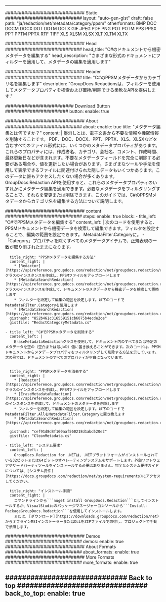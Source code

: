 
---
############################# Static ############################
layout: "auto-gen-gist" 
draft: false
path: "ja/redaction/net/metadata/category/ppsm"
otherformats: BMP DOC DOCM DOCX DOT DOTM DOTX GIF JPEG PDF PNG POT POTM PPS PPSX PPT PPTM PPTX RTF TIFF XLS XLSM XLSX XLT XLTM XLTX  

############################# Head ############################
head_title: "C#のドキュメントから機密メタデータを編集する"
head_description: "さまざまな形式のドキュメントにフィルターを適用して、メタデータの編集を適用します"

############################# Header ############################
title: "C#のPPSMメタデータからカテゴリ名を編集します"
description: "GroupDocs.Redactionsは、フィルターを使用してメタデータプロパティを検索および置換/削除できる柔軟なAPIを提供します."

######################### Download Button #######################
button:
    enable: true

############################# About ############################
about:
    enable: true
    title: "メタデータ編集とは何ですか？"
    content: |
                墨消しとは、電子文書から不要な情報や機密情報を削除することです。 PDF、DOC、DOCX、PPT、PPTX、XLS、XLSXなどを含むすべてのファイル形式には、いくつかのメタデータプロパティがあります。これらのプロパティには、作成者名、カテゴリ、会社名、コメント、作成時間、最終更新日などが含まれます。不要なメタデータフィールドを完全に削除する必要がある場合や、値を更新したい場合があります。さまざまなツールや手法を使用して表示できるファイルに関連付けられた隠しデータもいくつかあります。このデータに誰もアクセスしたくない場合が多くあります。 GroupDocs.Redaction APIを使用すると、これらのメタデータプロパティのいずれかにメタデータ編集を適用できます。必要なメタデータをフィルタリングすることで、それらを変更または削除できます。このガイドでは、C#のPPSMメタデータからカテゴリ名を編集する方法について説明します。

############################# content ############################
steps:
    enable: true
    block:
    - title_left: "C#でPPSMメタデータを編集する"
      content_left: |
        次のコードを使用すると、PPSMドキュメントから機密データを検索して編集できます。フィルタを設定することで、編集の範囲を設定できます。 MetadataFilter.Categoryに。 -「Category」プロパティを除くすべてのメタデータアイテムで、正規表現の一致が取り消されたままになります。
        

      title_right: "PPSMメタデータを編集する方法"
      content_right: |
        * [Redactor](https://apireference.groupdocs.com/redaction/net/groupdocs.redaction/redactor)クラスのインスタンスを作成し、PPSMファイルをアップロードします
        * [MetadataSearchRedaction](https://apireference.groupdocs.com/redaction/net/groupdocs.redaction.redactions/metadatasearchredaction)クラスのインスタンスを作成して、ドキュメントのメタデータから機密データを検索して置換します
        * フィルターを設定して編集の範囲を設定します。以下のコードでMetadataFilter.Categoryを使用します
        * [MetadataSearchRedaction](https://apireference.groupdocs.com/redaction/net/groupdocs.redaction.redactions/metadatasearchredaction)        
      gisthash: "852b461c316559151cb6075b4ecde2ce"
      gistfile: "RedactCategoryMetadata.cs"

    - title_left: "C#でPPSMメタデータを削除する"
      content_left: |
        EraseMetadataRedactionクラスを使用して、ドキュメント内のすべてまたは特定のメタデータを空の（空白または最小の）値に置き換えることができます。次のコードは、PPSMドキュメントからメタデータプロパティをフィルタリングして削除する方法を示しています。次の例では、ドキュメントのすべてのプロパティが空白になっています。
        
        
      title_right: "PPSMメタデータを消去する"
      content_right: |
        * [Redactor](https://apireference.groupdocs.com/redaction/net/groupdocs.redaction/redactor)クラスのインスタンスを作成し、PPSMファイルをアップロードします
        * [EraseMetadataRedaction](https://apireference.groupdocs.com/redaction/net/groupdocs.redaction.redactions/erasemetadataredaction)のインスタンスを作成して、ドキュメントのメタデータを削除します
        * フィルターを設定して編集の範囲を設定します。以下のコードでMetadataFilter.AllをMetadataFilter.Categoryに置き換えます 
        * [MetadataSearchRedaction](https://apireference.groupdocs.com/redaction/net/groupdocs.redaction.redactions/metadatasearchredaction)
        
      gisthash: "cef91d8d8f160aaf560218d1abd520e2"
      gistfile: "CleanMetadata.cs"

    - title_left: "システム要求"
      content_left: |
        GroupDocs.Redaction for .NETは、.NETプラットフォームがインストールされている32ビットまたは64ビットのオペレーティングシステムをサポートします。外部ソフトウェアやサードパーティツールをインストールする必要はありません。完全なシステム要件ガイドについては、[システム要件](https://docs.groupdocs.com/redaction/net/system-requirements)にアクセスしてください。
        
      title_right: "インストール手順"
      content_right: |
        コマンドラインから```nuget install GroupDocs.Redaction```としてインストールするか、VisualStudioのパッケージマネージャーコンソールから```Install-PackageGroupDocs.Redaction```を使用してインストールします。
        または、[ダウンロード](https://downloads.groupdocs.com/redaction/net)からオフラインMSIインストーラーまたはDLLをZIPファイルで取得し、プロジェクトで手動で参照します。

############################# Demos ############################
demos:
    enable: true
############################# About Formats ############################
about_formats:
    enable: true
############################# More Formats ############################
more_formats:
    enable: true

############################# Back to top ###############################
back_to_top:
    enable: true
---